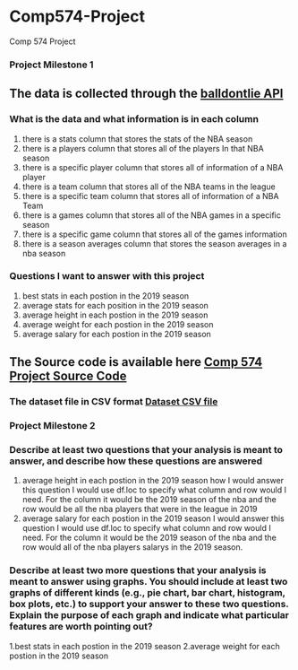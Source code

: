 # Comp574-Project
Comp 574 Project

### Project Milestone 1



## The data is collected through the [balldontlie API](https://www.balldontlie.io/#introduction)


### What is the data and what information is in each column

1. there is a stats column that stores the stats of the NBA season
2. there is a players column that stores all of the players In that NBA season
3. there is a specific player column that stores all of information of a NBA player
4. there is a team column that stores all of the NBA teams in the league
5. there is a specific team column that stores all of information of a NBA Team
6. there is a games column that stores all of the NBA games in a specific season
7. there is a specific game column that stores all of the games information
8. there is a season averages column that stores the season averages in a nba season



### Questions I want to answer with this project

1. best stats in each postion in the 2019 season
2. average stats for each position in the 2019 season
3. average height in each postion in the 2019 season
4. average weight for each postion in the 2019 season
5. average salary for each postion in the 2019 season

## The Source code is available here [Comp 574 Project Source Code](https://github.com/djm11210/Comp574-Project/blob/main/Comp574Project.ipynb)

### The dataset file in CSV format [Dataset CSV file ](https://github.com/djm11210/Comp574-Project/blob/main/data.csv)



### Project Milestone 2

### Describe at least two questions that your analysis is meant to answer, and describe how these questions are answered
1. average height in each postion in the 2019 season how I would answer this question I would use df.loc to specify what column and row would I need. For the column it would be the 2019 season of the nba  and the row would be all the nba players that were in the league in 2019
2. average salary for each postion in the 2019 season I would answer this question I would use df.loc to specify what column and row would I need. For the column it would be the 2019 season of the nba  and the row would all of the nba players salarys in the 2019 season.

### Describe at least two more questions that your analysis is meant to answer using graphs. You should include at least two graphs of different kinds (e.g., pie chart, bar chart, histogram, box plots, etc.) to support your answer to these two questions. Explain the purpose of each graph and indicate what particular features are worth pointing out?
1.best stats in each postion in the 2019 season
2.average weight for each postion in the 2019 season
